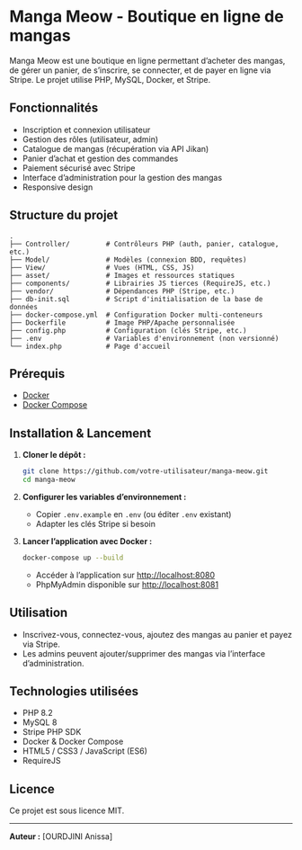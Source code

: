 # Manga Meow - Boutique en ligne de mangas

Manga Meow est une boutique en ligne permettant d’acheter des mangas, de gérer un panier, de s’inscrire, se connecter, et de payer en ligne via Stripe. Le projet utilise PHP, MySQL, Docker, et Stripe.

## Fonctionnalités

- Inscription et connexion utilisateur
- Gestion des rôles (utilisateur, admin)
- Catalogue de mangas (récupération via API Jikan)
- Panier d’achat et gestion des commandes
- Paiement sécurisé avec Stripe
- Interface d’administration pour la gestion des mangas
- Responsive design

## Structure du projet

```
.
├── Controller/         # Contrôleurs PHP (auth, panier, catalogue, etc.)
├── Model/              # Modèles (connexion BDD, requêtes)
├── View/               # Vues (HTML, CSS, JS)
├── asset/              # Images et ressources statiques
├── components/         # Librairies JS tierces (RequireJS, etc.)
├── vendor/             # Dépendances PHP (Stripe, etc.)
├── db-init.sql         # Script d'initialisation de la base de données
├── docker-compose.yml  # Configuration Docker multi-conteneurs
├── Dockerfile          # Image PHP/Apache personnalisée
├── config.php          # Configuration (clés Stripe, etc.)
├── .env                # Variables d'environnement (non versionné)
└── index.php           # Page d'accueil
```

## Prérequis

- [Docker](https://www.docker.com/)
- [Docker Compose](https://docs.docker.com/compose/)

## Installation & Lancement

1. **Cloner le dépôt :**
   ```sh
   git clone https://github.com/votre-utilisateur/manga-meow.git
   cd manga-meow
   ```

2. **Configurer les variables d’environnement :**
   - Copier `.env.example` en `.env` (ou éditer `.env` existant)
   - Adapter les clés Stripe si besoin

3. **Lancer l’application avec Docker :**
   ```sh
   docker-compose up --build
   ```
   - Accéder à l’application sur [http://localhost:8080](http://localhost:8080)
   - PhpMyAdmin disponible sur [http://localhost:8081](http://localhost:8081)

## Utilisation

- Inscrivez-vous, connectez-vous, ajoutez des mangas au panier et payez via Stripe.
- Les admins peuvent ajouter/supprimer des mangas via l’interface d’administration.

## Technologies utilisées

- PHP 8.2
- MySQL 8
- Stripe PHP SDK
- Docker & Docker Compose
- HTML5 / CSS3 / JavaScript (ES6)
- RequireJS

## Licence

Ce projet est sous licence MIT.

---

**Auteur :** [OURDJINI Anissa]
